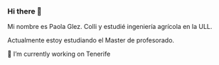 ### Hi there 👋
Mi nombre es Paola Glez. Colli y estudié ingeniería agrícola en la ULL.

Actualmente estoy estudiando el Master de profesorado.

🔭 I’m currently working on Tenerife
  
<!--
**Paolacolli/paolacolli** is a ✨ _special_ ✨ repository because its `README.md` (this file) appears on your GitHub profile.


Here are some ideas to get you started:

- 🔭 I’m currently working on ...
- 🌱 I’m currently learning ...
- 👯 I’m looking to collaborate on ...
- 🤔 I’m looking for help with ...
- 💬 Ask me about ...
- 📫 How to reach me: ...
- 😄 Pronouns: ...
- ⚡ Fun fact: ...
-->
